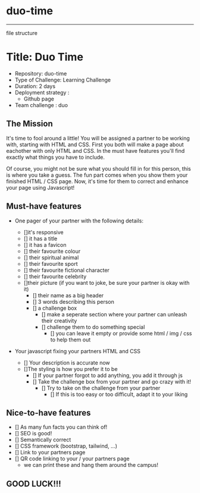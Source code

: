 # duo-time

---
file structure

# Title: Duo Time

- Repository: duo-time
- Type of Challenge: Learning Challenge
- Duration: 2 days
- Deployment strategy :
    - Github page
- Team challenge : duo


## The Mission
It's time to fool around a little! You will be assigned a partner to be working with, starting with HTML and CSS. First you both will make a page about eachother with only HTML and CSS. In the must have features you'll find exactly what things you have to include.

Of course, you might not be sure what you should fill in for this person, this is where you take a guess. The fun part comes when you show them your finished HTML / CSS page. Now, it's time for them to correct and enhance your page using Javascript!

## Must-have features
- One pager of your partner with the following details:
    - []it's responsive
    - [] it has a title
    - [] it has a favicon
    - [] their favourite colour
    - [] their spiritual animal
    - [] their favourite sport
    - [] their favourite fictional character
    - [] their favourite celebrity
    - []their picture (if you want to joke, be sure your partner is okay with it)
      - [] their name as a big header
      - [] 3 words describing this person
      - [] a challenge box
          - [] make a seperate section where your partner can unleash their creativity
          - [] challenge them to do something special
            - [] you can leave it empty or provide some html / img / css to help them out

- Your javascript fixing your partners HTML and CSS
    - [] Your description is accurate now
    - []The styling is how you prefer it to be
      - [] If your partner forgot to add anything, you add it through js
      - [] Take the challenge box from your partner and go crazy with it!
        - [] Try to take on the challenge from your partner
          - [] If this is too easy or too difficult, adapt it to your liking

## Nice-to-have features
- [] As many fun facts you can think of!
- [] SEO is good!
- [] Semantically correct
- [] CSS framework (bootstrap, tailwind, ...)
- [] Link to your partners page
- [] QR code linking to your / your partners page
    - we can print these and hang them around the campus!

## GOOD LUCK!!!